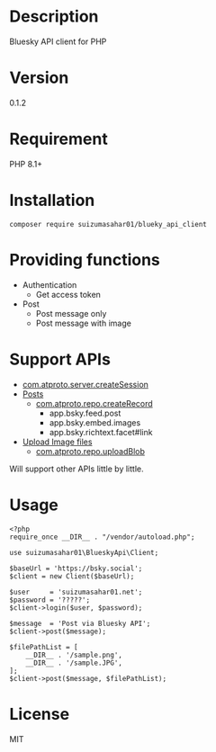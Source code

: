 # Description
Bluesky API client for PHP

# Version
0.1.2

# Requirement
PHP 8.1+

# Installation
```
composer require suizumasahar01/blueky_api_client
```

# Providing functions
- Authentication
  - Get access token
- Post
  - Post message only
  - Post message with image

# Support APIs
- [com.atproto.server.createSession](https://docs.bsky.app/docs/api/com-atproto-server-create-session)
- [Posts](https://docs.bsky.app/docs/advanced-guides/posts)
  - [com.atproto.repo.createRecord](https://docs.bsky.app/docs/api/com-atproto-repo-create-record)
    - app.bsky.feed.post
    - app.bsky.embed.images
    - app.bsky.richtext.facet#link
- [Upload Image files](https://docs.bsky.app/docs/advanced-guides/posts#images-embeds)
  - [com.atproto.repo.uploadBlob](https://docs.bsky.app/docs/api/com-atproto-repo-upload-blob)
   
Will support other APIs little by little.

# Usage
```
<?php
require_once __DIR__ . "/vendor/autoload.php";

use suizumasahar01\BlueskyApi\Client;

$baseUrl = 'https://bsky.social';
$client = new Client($baseUrl);

$user     = 'suizumasahar01.net';
$password = '?????';
$client->login($user, $password);

$message  = 'Post via Bluesky API';
$client->post($message);

$filePathList = [
    __DIR__ . '/sample.png',
    __DIR__ . '/sample.JPG',
];
$client->post($message, $filePathList);
```

# License
MIT
